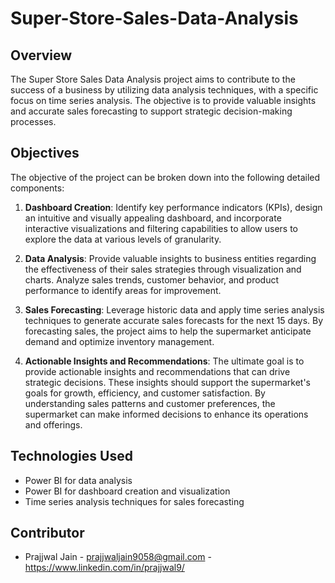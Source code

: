 # Super-Store-Sales-Data-Analysis


## Overview

The Super Store Sales Data Analysis project aims to contribute to the success of a business by utilizing data analysis techniques, with a specific focus on time series analysis. The objective is to provide valuable insights and accurate sales forecasting to support strategic decision-making processes.

## Objectives

The objective of the project can be broken down into the following detailed components:

1. **Dashboard Creation**: Identify key performance indicators (KPIs), design an intuitive and visually appealing dashboard, and incorporate interactive visualizations and filtering capabilities to allow users to explore the data at various levels of granularity.

2. **Data Analysis**: Provide valuable insights to business entities regarding the effectiveness of their sales strategies through visualization and charts. Analyze sales trends, customer behavior, and product performance to identify areas for improvement.

3. **Sales Forecasting**: Leverage historic data and apply time series analysis techniques to generate accurate sales forecasts for the next 15 days. By forecasting sales, the project aims to help the supermarket anticipate demand and optimize inventory management.

4. **Actionable Insights and Recommendations**: The ultimate goal is to provide actionable insights and recommendations that can drive strategic decisions. These insights should support the supermarket's goals for growth, efficiency, and customer satisfaction. By understanding sales patterns and customer preferences, the supermarket can make informed decisions to enhance its operations and offerings.

## Technologies Used

- Power BI for data analysis 
- Power BI for dashboard creation and visualization
- Time series analysis techniques for sales forecasting

## Contributor

- Prajjwal Jain - prajjwaljain9058@gmail.com - https://www.linkedin.com/in/prajjwal9/

